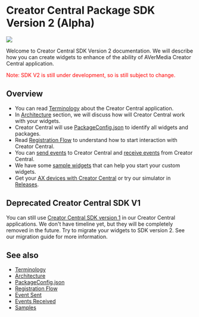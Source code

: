 # Creator Central Package SDK Version 2 (Alpha)
![](https://img.shields.io/github/v/release/AVerMedia-Technologies-Inc/CreatorCentralSDK?include_prereleases)

Welcome to Creator Central SDK Version 2 documentation. We will describe how you can create widgets to enhance of the ability of AVerMedia Creator Central application.

<span style="color: red">Note: SDK V2 is still under development, so is still subject to change.</span>

## Overview
- You can read [Terminology](Terminology.md) about the Creator Central application.
- In [Architecture](Architecture.md) section, we will discuss how will Creator Central work with your widgets.
- Creator Central will use [PackageConfig.json](PackageConfiguration.md) to identify all widgets and packages. 
- Read [Registration Flow](RegistrationFlow.md) to understand how to start interaction with Creator Central.
- You can [send events](EventsSent.md) to Creator Central and [receive events](EventsReceived.md) from Creator Central.
- We have some [sample widgets](Samples.md) that can help you start your custom widgets. 
- Get your [AX devices with Creator Central](https://www.avermedia.com/gaming/creatorcentral) or try our simulator in [Releases](https://github.com/AVerMedia-Technologies-Inc/CreatorCentralSDK/releases).

## Deprecated Creator Central SDK V1
You can still use [Creator Central SDK version 1](v1/README.md) in our Creator Central applications. 
We don't have timeline yet, but they will be completely removed in the future. 
Try to migrate your widgets to SDK version 2. See our migration guide for more information.

## See also
- [Terminology](Terminology.md)
- [Architecture](Architecture.md)
- [PackageConfig.json](PackageConfiguration.md)
- [Registration Flow](RegistrationFlow.md)
- [Event Sent](EventsSent.md)
- [Events Received](EventsReceived.md)
- [Samples](Samples.md)